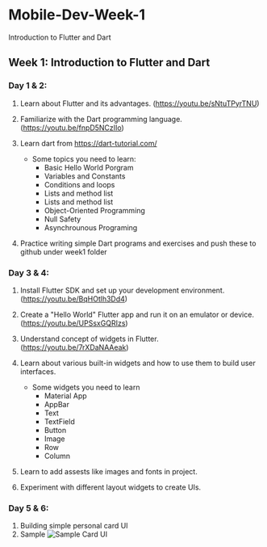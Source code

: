 # Mobile-Dev-Week-1
Introduction to Flutter and Dart

## Week 1: Introduction to Flutter and Dart
### Day 1 & 2:
1. Learn about Flutter and its advantages. (https://youtu.be/sNtuTPyrTNU)
2. Familiarize with the Dart programming language. (https://youtu.be/fnpD5NCzIIo)
3. Learn dart from https://dart-tutorial.com/
   * Some topics you need to learn:
      * Basic Hello World Porgram
      * Variables and Constants
      * Conditions and loops
      * Lists and method list
      * Lists and method list
      * Object-Oriented Programming
      * Null Safety
      * Asynchrounous Programing

4. Practice writing simple Dart programs and exercises and push these to github under week1 folder

### Day 3 & 4:
1. Install Flutter SDK and set up your development environment. (https://youtu.be/BqHOtlh3Dd4)
2. Create a "Hello World" Flutter app and run it on an emulator or device. (https://youtu.be/UPSsxGQRIzs)
3. Understand concept of widgets in Flutter. (https://youtu.be/7rXDaNAAeak)
4. Learn about various built-in widgets and how to use them to build user interfaces.
   * Some widgets you need to learn
      * Material App
      * AppBar
      * Text
      * TextField
      * Button
      * Image
      * Row
      * Column

6. Learn to add assests like images and fonts in project.
7. Experiment with different layout widgets to create UIs.

### Day 5 & 6:
1. Building simple personal card UI
2. Sample ![Sample Card UI](https://drive.google.com/uc?export=view&id=1JC0hVt3AxwNassG7ixEvvEQzTOWx4MLn)
